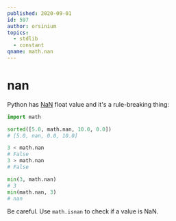 ```yaml
---
published: 2020-09-01
id: 597
author: orsinium
topics:
  - stdlib
  - constant
qname: math.nan
---
```


# nan

Python has [NaN](https://t.me/pythonetc/561) float value and it's a rule-breaking thing:

```python
import math

sorted([5.0, math.nan, 10.0, 0.0])
# [5.0, nan, 0.0, 10.0]

3 < math.nan
# False
3 > math.nan
# False

min(3, math.nan)
# 3
min(math.nan, 3)
# nan
```

Be careful. Use `math.isnan` to check if a value is NaN.
